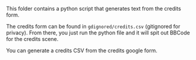 This folder contains a python script that generates text from the credits form.

The credits form can be found in `gdignored/credits.csv` (gitignored for
privacy). From there, you just run the python file and it will spit out BBCode
for the credits scene.

You can generate a credits CSV from the credits google form.

